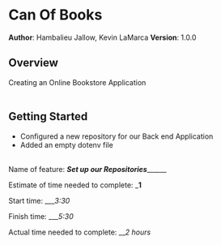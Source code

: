 # Can Of Books

**Author**: Hambalieu Jallow, Kevin LaMarca
**Version**: 1.0.0 

## Overview
Creating an Online Bookstore Application<br></br>

## Getting Started
- Configured a new repository for our Back end Application
- Added an empty dotenv file <br></br>




Name of feature: _____________Set up our Repositories___________________

Estimate of time needed to complete: ___1__

Start time: ____3:30_

Finish time: ____5:30_

Actual time needed to complete: ___2 hours_


